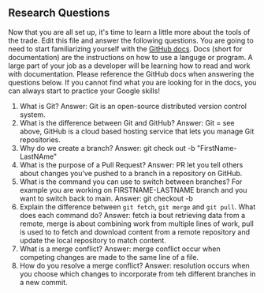 ## Research Questions 

Now that you are all set up, it's time to learn a little more about the tools of the trade. Edit this file and answer the following questions. You are going to need to start familiarizing yourself with the [GitHub docs](https://docs.github.com/en). Docs (short for documentation) are the instructions on how to use a languge or program. A large part of your job as a developer will be learning how to read and work with documentation. Please reference the GitHub docs when answering the questions below. If you cannot find what you are looking for in the docs, you can always start to practice your Google skills!

1. What is Git?
Answer: Git is an open-source distributed  version control system. 
2. What is the difference between Git and GitHub?
Answer: Git = see above, GitHub is a cloud based hosting service that lets you manage Git repositories. 
3. Why do we create a branch? 
Answer: git check out -b "FirstName-LastNAme"
4. What is the purpose of a Pull Request?
Answer: PR let you tell others about changes you've pushed to a branch in a repository on GitHub. 
5. What is the command you can use to switch between branches? For example you are working on FIRSTNAME-LASTNAME branch and you want to switch back to main.
Answer: git checkout -b
6. Explain the difference between `git fetch`, `git merge` and `git pull`. What does each command do?
Answer: fetch ia bout retrieving data from a remote, merge is about combining work from multiple lines of work, pull is used to to fetch and download content from a remote repository and update the local repository to match content. 
7. What is a merge conflict?
Answer: merge conflict occur when competing changes are made to the same line of a file.  
8. How do you resolve a merge conflict?
Answer: resolution occurs when you choose which changes to incorporate from teh different branches in a new commit.
